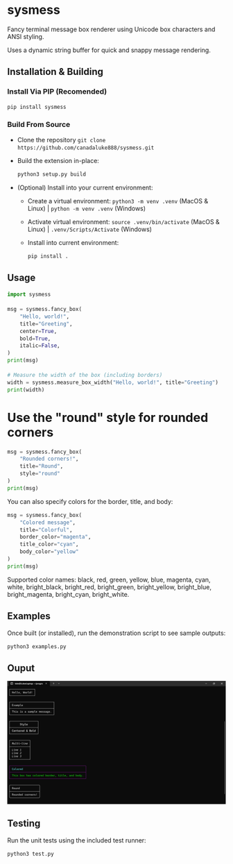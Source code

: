 # sysmess

Fancy terminal message box renderer using Unicode box characters and ANSI styling.

Uses a dynamic string buffer for quick and snappy message rendering.

## Installation & Building

  ### Install Via PIP (Recomended)
  ```bash
  pip install sysmess
  ```

  ### Build From Source
  - Clone the repository `git clone https://github.com/canadaluke888/sysmess.git`

  - Build the extension in-place:

    ```bash
    python3 setup.py build
    ```

  - (Optional) Install into your current environment:
  
    - Create a virtual environment: `python3 -m venv .venv` (MacOS & Linux) | `python -m venv .venv` (Windows)

    - Activate virtual environment: `source .venv/bin/activate` (MacOS & Linux) | `.venv/Scripts/Activate` (Windows)

    - Install into current environment:

        ```bash
        pip install .
        ```

## Usage

```python
import sysmess

msg = sysmess.fancy_box(
    "Hello, world!",
    title="Greeting",
    center=True,
    bold=True,
    italic=False,
)
print(msg)

# Measure the width of the box (including borders)
width = sysmess.measure_box_width("Hello, world!", title="Greeting")
print(width)
```

# Use the "round" style for rounded corners
```python
msg = sysmess.fancy_box(
    "Rounded corners!",
    title="Round",
    style="round"
)
print(msg)
```

You can also specify colors for the border, title, and body:

```python
msg = sysmess.fancy_box(
    "Colored message",
    title="Colorful",
    border_color="magenta",
    title_color="cyan",
    body_color="yellow"
)
print(msg)
```

Supported color names: black, red, green, yellow, blue, magenta, cyan, white,
bright_black, bright_red, bright_green, bright_yellow, bright_blue,
bright_magenta, bright_cyan, bright_white.

## Examples

Once built (or installed), run the demonstration script to see sample outputs:

```bash
python3 examples.py
```

## Ouput

![sysmess_demo](assets/test_output.png)

## Testing

Run the unit tests using the included test runner:

```bash
python3 test.py
```
